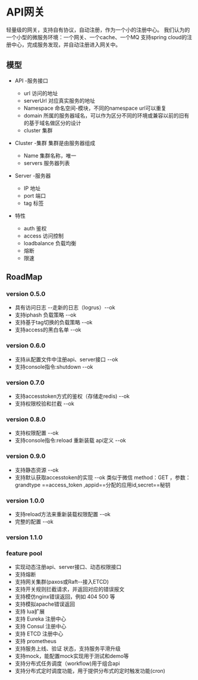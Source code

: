 # API网关
轻量级的网关，支持自有协议，自动注册，作为一个小的注册中心。
我们认为的一个小型的微服务环境：一个网关、一个cache、一个MQ
支持spring cloud的注册中心，完成服务发现，并自动注册进入网关中。
## 模型
* API -服务接口
  * url 访问的地址
  * serverUrl 对应真实服务的地址
  * Namespace 命名空间-模块，不同的namespace url可以重复
  * domain 所属的服务器域名，可以作为区分不同的环境或兼容以前的旧有的基于域名做区分的设计
  * cluster 集群

* Cluster -集群
集群是由服务器组成
  * Name 集群名称，唯一
  * servers 服务器列表

* Server -服务器
  * IP   地址
  * port 端口
  * tag 标签

* 特性
  * auth   鉴权
  * access 访问控制
  * loadbalance 负载均衡
  * 熔断
  * 限速
  
## RoadMap
### version 0.5.0
* 具有访问日志 --走新的日志（logrus）--ok
* 支持iphash 负载策略 --ok
* 支持基于tag切换的负载策略 --ok
* 支持access的黑白名单 --ok

### version 0.6.0
* 支持从配置文件中注册api、server接口 --ok
* 支持console指令:shutdown  --ok


### version 0.7.0
* 支持accesstoken方式的鉴权（存储走redis) --ok
* 支持权限校验和拦截 --ok

### version 0.8.0
* 支持权限配置 --ok
* 支持console指令:reload 重新装载 api定义 --ok

### version 0.9.0
* 支持静态资源 --ok
* 支持默认获取accesstoken的实现 --ok 
类似于微信 method：GET ，参数：grandtype ==access_token ,appid==分配的应用id,secret==秘钥

### version 1.0.0
* 支持reload方法来重新装载权限配置 --ok
* 完整的配置  --ok

### version 1.1.0 


### feature pool
* 实现动态注册api、server接口、动态权限接口
* 支持熔断
* 支持网关集群(paxos或Raft--接入ETCD)
* 支持开关规则拦截请求，并返回对应的错误报文
* 支持模仿nginx错误返回，例如 404 500 等
* 支持模拟apache错误返回
* 支持 lua扩展
* 支持 Eureka 注册中心 
* 支持 Consul 注册中心
* 支持 ETCD 注册中心 
* 支持 prometheus
* 支持服务上线、验证 状态，支持服务平滑升级
* 支持mock，能配置mock实现用于测试和demo等
* 支持分布式任务调度（workflow)用于组合api
* 支持分布式定时调度功能，用于提供分布式的定时触发功能(cron)
